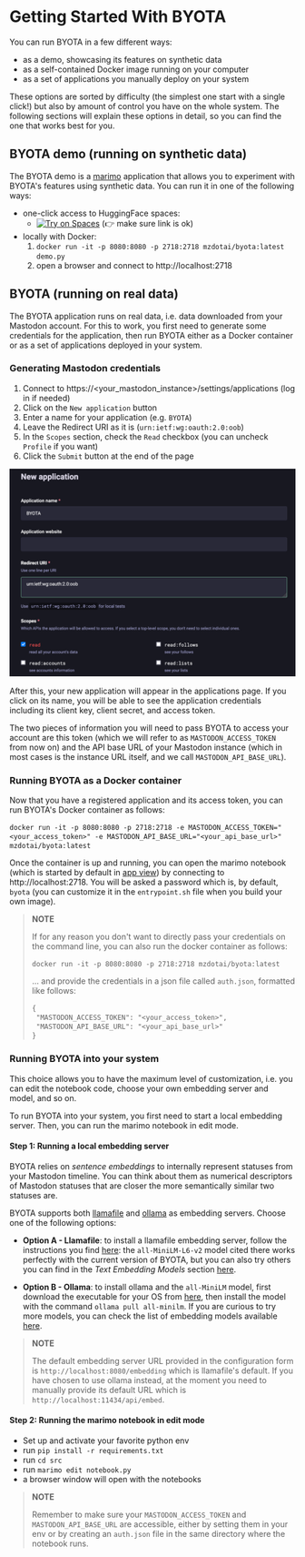# Getting Started With BYOTA

You can run BYOTA in a few different ways:

- as a demo, showcasing its features on synthetic data
- as a self-contained Docker image running on your computer
- as a set of applications you manually deploy on your system

These options are sorted by difficulty (the simplest one start with a single click!) but also by amount of control you have on the whole system. The following sections will explain these options in detail, so you can find the one that works best for you.

## BYOTA demo (running on synthetic data)

The BYOTA demo is a [marimo](https://marimo.io/) application that allows you to experiment with BYOTA's features using synthetic data. You can run it in one of the following ways:

- one-click access to HuggingFace spaces:
  - [![Try on Spaces](https://img.shields.io/badge/%F0%9F%A4%97%20Try%20on-Spaces-blue)](https://huggingface.co/spaces/mozilla-ai/byota)  (👉 make sure link is ok)
- locally with Docker:
  1. `docker run -it -p 8080:8080 -p 2718:2718 mzdotai/byota:latest demo.py`
  1. open a browser and connect to http://localhost:2718


## BYOTA (running on real data)

The BYOTA application runs on real data, i.e. data downloaded from your Mastodon account. For this to work, you first need to generate some credentials for the application, then run BYOTA either as a Docker container or as a set of applications deployed in your system.

### Generating Mastodon credentials

1. Connect to https://<your_mastodon_instance>/settings/applications (log in if needed)
1. Click on the `New application` button
1. Enter a name for your application (e.g. `BYOTA`)
1. Leave the Redirect URI as it is (`urn:ietf:wg:oauth:2.0:oob`)
1. In the `Scopes` section, check the `Read` checkbox (you can uncheck `Profile` if you want)
1. Click the `Submit` button at the end of the page

![alt text](images/mastodon_credentials.png)

After this, your new application will appear in the applications page. If you click on its name, you will be able to see the application credentials including its client key, client secret, and access token.

The two pieces of information you will need to pass BYOTA to access your account are this token (which we will refer to as `MASTODON_ACCESS_TOKEN` from now on) and the API base URL of your Mastodon instance (which in most cases is the instance URL itself, and we call `MASTODON_API_BASE_URL`).

### Running BYOTA as a Docker container

Now that you have a registered application and its access token, you can run BYOTA's Docker container as follows:

```
docker run -it -p 8080:8080 -p 2718:2718 -e MASTODON_ACCESS_TOKEN="<your_access_token>" -e MASTODON_API_BASE_URL="<your_api_base_url>" mzdotai/byota:latest
```

Once the container is up and running, you can open the marimo notebook (which is started by default in [app view](https://docs.marimo.io/guides/apps/)) by connecting to http://localhost:2718. You will be asked a password which is, by default, `byota` (you can customize it in the `entrypoint.sh` file when you build your own image).

> **NOTE**
>
> If for any reason you don't want to directly pass your credentials on the command line, you can also run the docker container as follows:
>
>```
>docker run -it -p 8080:8080 -p 2718:2718 mzdotai/byota:latest
>```
>
>... and provide the credentials in a json file called `auth.json`, formatted like follows:
>
>```
>{
>  "MASTODON_ACCESS_TOKEN": "<your_access_token>",
>  "MASTODON_API_BASE_URL": "<your_api_base_url>"
>}
>```


### Running BYOTA into your system

This choice allows you to have the maximum level of customization, i.e. you can edit the notebook code, choose your own embedding server and model, and so on.

To run BYOTA into your system, you first need to start a local embedding server. Then, you can run the marimo notebook in edit mode.

#### Step 1: Running a local embedding server

BYOTA relies on *sentence embeddings* to internally represent statuses from your Mastodon timeline. You can think about them as numerical descriptors of Mastodon statuses that are closer the more semantically similar two statuses are.

BYOTA supports both [llamafile](https://github.com/Mozilla-Ocho/llamafile) and [ollama](https://ollama.com/) as embedding servers. Choose one of the following options:

- **Option A - Llamafile**: to install a llamafile embedding server, follow the instructions you find
  [here](https://github.com/Mozilla-Ocho/llamafile/blob/main/llamafile/server/doc/getting_started.md):
  the `all-MiniLM-L6-v2` model cited there works perfectly with the current version of BYOTA, but you can also try others you can find in the *Text Embedding Models* section [here](https://github.com/Mozilla-Ocho/llamafile/).

- **Option B - Ollama**: to install ollama and the `all-MiniLM` model, first download the executable for your OS from [here](https://ollama.com/),
  then install the model with the command `ollama pull all-minilm`. If you are curious to try more models,
  you can check the list of embedding models available [here](https://ollama.com/search?c=embedding).

>**NOTE**
>
>The default embedding server URL provided in the configuration form is `http://localhost:8080/embedding` which is llamafile's default.
>If you have chosen to use ollama instead, at the moment you need to manually provide its default URL which is `http://localhost:11434/api/embed`.

#### Step 2: Running the marimo notebook in edit mode

- Set up and activate your favorite python env
- run `pip install -r requirements.txt`
- run `cd src`
- run `marimo edit notebook.py`
- a browser window will open with the notebooks

>**NOTE**
>
>Remember to make sure your `MASTODON_ACCESS_TOKEN` and `MASTODON_API_BASE_URL` are accessible, either by setting them in your env or by creating an `auth.json` file in the same directory where the notebook runs.
